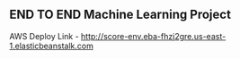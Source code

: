 ## END TO END Machine Learning Project 

AWS Deploy Link - http://score-env.eba-fhzj2gre.us-east-1.elasticbeanstalk.com
